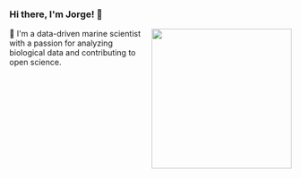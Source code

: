 ### Hi there, I'm Jorge! 👋

<!-- <img align='right' src='https://media.giphy.com/media/v0dGnTDFgEr68myH0C/giphy.gif' height='200"'> -->
 <img align='right' src='https://media.giphy.com/media/bcKmIWkUMCjVm/giphy.gif' height='250"'>

🌊 I'm a data-driven marine scientist with a passion for analyzing biological data and contributing to open science. 
<!--
🌱 I'm constantly jumping from project to project, trying to answer scientific questions. 

🌈 My repositories may seem like a rainbow puke, a colorful mix of unconnected but intriguing scientific projects that reflect my interests.
-->

<!--
**jmestret/jmestret** is a ✨ _special_ ✨ repository because its `README.md` (this file) appears on your GitHub profile.

Here are some ideas to get you started:

- 🔭 I’m currently working on ...
- 🌱 I’m currently learning ...
- 👯 I’m looking to collaborate on ...
- 🤔 I’m looking for help with ...
- 💬 Ask me about ...
- 📫 How to reach me: ...
- 😄 Pronouns: ...
- ⚡ Fun fact: ...
-->
